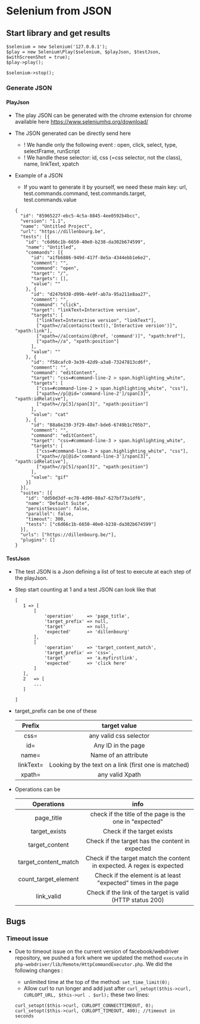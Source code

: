# Selenium from JSON

   ## Start library and get results
   
    $selenium = new Selenium('127.0.0.1');
    $play = new Selenium\Play($selenium, $playJson, $testJson, $withScreenShot = true);
    $play->play();
    
    $selenium->stop();
    
   ### Generate JSON
   
   #### PlayJson
   
   - The play JSON can be generated with the chrome extension for chrome available here https://www.seleniumhq.org/download/
   - The JSON generated can be directly send here
        - ! We handle only the following event : open, click, select, type, selectFrame, runScript
        - ! We handle these selector: id, css (=css selector, not the class), name, linkText, xpatch
        
   - Example of a JSON
        - If you want to generate it by yourself, we need these main key: url, test.commands.command, test.commands.target, test.commands.value
   
        
         {
           "id": "85965227-ebc5-4c5a-8845-4ee0592b4bcc",
           "version": "1.1",
           "name": "Untitled Project",
           "url": "https://dillenbourg.be",
           "tests": [{
             "id": "c6d66c1b-6650-40e0-b238-da302b674599",
             "name": "Untitled",
             "commands": [{
               "id": "a1fb6886-949d-417f-8e5a-4344ebb1e6e2",
               "comment": "",
               "command": "open",
               "target": "/",
               "targets": [],
               "value": ""
             }, {
               "id": "d247b938-d99b-4e9f-ab7a-95a211e8aa27",
               "comment": "",
               "command": "click",
               "target": "linkText=Interactive version",
               "targets": [
                 ["linkText=Interactive version", "linkText"],
                 ["xpath=//a[contains(text(),'Interactive version')]", "xpath:link"],
                 ["xpath=//a[contains(@href, 'command')]", "xpath:href"],
                 ["xpath=//a", "xpath:position"]
               ],
               "value": ""
             }, {
               "id": "f58cafc0-3e39-42d9-a3a8-73247813cd6f",
               "comment": "",
               "command": "editContent",
               "target": "css=#command-line-2 > span.highlighting_white",
               "targets": [
                 ["css=#command-line-2 > span.highlighting_white", "css"],
                 ["xpath=//p[@id='command-line-2']/span[3]", "xpath:idRelative"],
                 ["xpath=//p[3]/span[3]", "xpath:position"]
               ],
               "value": "cat"
             }, {
               "id": "88a8e230-3f29-48e7-bde6-6749b1c705b7",
               "comment": "",
               "command": "editContent",
               "target": "css=#command-line-3 > span.highlighting_white",
               "targets": [
                 ["css=#command-line-3 > span.highlighting_white", "css"],
                 ["xpath=//p[@id='command-line-3']/span[3]", "xpath:idRelative"],
                 ["xpath=//p[5]/span[3]", "xpath:position"]
               ],
               "value": "gif"
             }]
           }],
           "suites": [{
             "id": "dd50d3df-ec78-4d90-80a7-627bf73a1df6",
             "name": "Default Suite",
             "persistSession": false,
             "parallel": false,
             "timeout": 300,
             "tests": ["c6d66c1b-6650-40e0-b238-da302b674599"]
           }],
           "urls": ["https://dillenbourg.be/"],
           "plugins": []
         }     
    
   #### TestJson
   
   - The test JSON is a Json defining a list of test to execute at each step of the playJson.
   - Step start counting at 1 and a test JSON can look like that
   
         [
            1 => [
                [
                    'operation'     => 'page_title',
                    'target_prefix' => null,
                    'target'        => null,
                    'expected'      => 'dillenbourg'
                ],
                [
                    'operation'     => 'target_content_match',
                    'target_prefix' => 'css=',
                    'target'        => 'a.myfirstlink',
                    'expected'      => 'click here'
                ]
            ],
            2   => [
                ...
            ]

         ]
   - target_prefix can be one of these
  
      | Prefix | target value |
      | :---: | :---: |
      | css= | any valid css selector |    
      | id= | Any ID in the page |    
      | name= | Name of an attribute |    
      | linkText= | Looking by the text on a link (first one is matched) |    
      | xpath= | any valid Xpath | 
        
   - Operations can be
   
       | Operations | info |
       | :---: | :---: |
       | page_title | check if the title of the page is the one in "expected" |    
       | target_exists | Check if the target exists |    
       | target_content | Check if the target has the content in expected |
       | target_content_match | Check if the target match the content in expected. A regex is expected |
       | count_target_element | Check if the element is at least "expected" times in the page |
       | link_valid | Check if the link of the target is valid (HTTP status 200)|
           
  
## Bugs

   ### Timeout issue 
   
   - Due to timeout issue on the current version of facebook/webdriver repository, we pushed a fork where we updated the method `execute` in `php-webdriver/lib/Remote/HttpCommandExecutor.php`. We did the following changes : 
        - unlimited time at the top of the method: `set_time_limit(0);`
        - Allow curl to run longer and add just after `curl_setopt($this->curl, CURLOPT_URL, $this->url . $url);` these two lines: 
   
         curl_setopt($this->curl, CURLOPT_CONNECTTIMEOUT, 0);
         curl_setopt($this->curl, CURLOPT_TIMEOUT, 400); //timeout in seconds
    